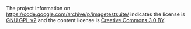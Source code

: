 The project information on https://code.google.com/archive/p/imagetestsuite/ indicates the license is [GNU GPL v2](http://www.gnu.org/licenses/old-licenses/gpl-2.0.html) and the content license is [Creative Commons 3.0 BY](https://creativecommons.org/licenses/by/3.0/).